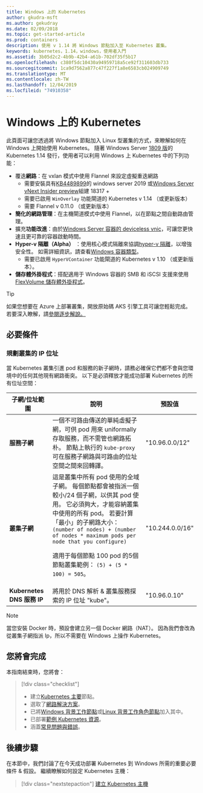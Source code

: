 ```yaml
---
title: Windows 上的 Kubernetes
author: gkudra-msft
ms.author: gekudray
ms.date: 02/09/2018
ms.topic: get-started-article
ms.prod: containers
description: 使用 v 1.14 將 Windows 節點加入至 Kubernetes 叢集。
keywords: kubernetes，1.14，windows，使用者入門
ms.assetid: 3b05d2c2-4b9b-42b4-a61b-702df35f5b17
ms.openlocfilehash: c380f5dc10430a94959718a5ce92f311603db733
ms.sourcegitcommit: 1ca9d7562a877c47f227f1a8e6583cb024909749
ms.translationtype: MT
ms.contentlocale: zh-TW
ms.lasthandoff: 12/04/2019
ms.locfileid: "74910358"
---
```

# <a name="kubernetes-on-windows"></a>Windows 上的 Kubernetes

此頁面可讓您透過將 Windows 節點加入 Linux 型叢集的方式，來瞭解如何在 Windows 上開始使用 Kubernetes。 隨著 Windows Server [1809 版](https://docs.microsoft.com/windows-server/get-started/whats-new-in-windows-server-1809#container-networking-with-kubernetes)的 Kubernetes 1.14 發行，使用者可以利用 Windows 上 Kubernetes 中的下列功能：

- 覆迭**網路**：在 vxlan 模式中使用 Flannel 來設定虛擬重迭網路
    - 需要安裝具有[KB4489899](https://support.microsoft.com/help/4489899)的 windows server 2019 或[Windows Server vNext Insider preview](https://blogs.windows.com/windowsexperience/tag/windows-insider-program/)組建 18317 +
    - 需要已啟用 `WinOverlay` 功能閘道的 Kubernetes v 1.14 （或更新版本）
    - 需要 Flannel v 0.11.0 （或更新版本）
- **簡化的網路管理**：在主機閘道模式中使用 Flannel，以在節點之間自動路由管理。
- 擴充**功能改進**：由於[Windows Server 容器的 deviceless vnic](https://techcommunity.microsoft.com/t5/Networking-Blog/Network-start-up-and-performance-improvements-in-Windows-10/ba-p/339716)，可讓您更快速且更可靠的容器啟動時間。
- **Hyper-v 隔離（Alpha）** ：使用核心模式隔離來協調[hyper-v 隔離](https://kubernetes.io/docs/getting-started-guides/windows/#hyper-v-containers)，以增強安全性。 如需詳細資訊，請查看[Windows 容器類型](https://docs.microsoft.com/virtualization/windowscontainers/about/#windows-container-types)。
    - 需要已啟用 `HyperVContainer` 功能閘道的 Kubernetes v 1.10 （或更新版本）。
- **儲存體外掛程式**：搭配適用于 Windows 容器的 SMB 和 iSCSI 支援來使用[FlexVolume 儲存體外掛程式](https://github.com/Microsoft/K8s-Storage-Plugins)。

>[!TIP]
>如果您想要在 Azure 上部署叢集，開放原始碼 AKS 引擎工具可讓您輕鬆完成。 若要深入瞭解，請[參閱逐步解說。](https://github.com/Azure/aks-engine/blob/master/docs/topics/windows.md)

## <a name="prerequisites"></a>必要條件

### <a name="plan-ip-addressing-for-your-cluster"></a>規劃叢集的 IP 位址

<a name="definitions"></a>當 Kubernetes 叢集引進 pod 和服務的新子網時，請務必確保它們都不會與您環境中的任何其他現有網路衝突。 以下是必須釋放才能成功部署 Kubernetes 的所有位址空間：

| 子網/位址範圍 | 說明 | 預設值 |
| --------- | ------------- | ------------- |
| <a name="service-subnet-def"></a>**服務子網** | 一個不可路由傳送的單純虛擬子網，可供 pod 用來 uniformally 存取服務，而不需管也網路拓朴。 節點上執行的 `kube-proxy` 可在服務子網路與可路由的位址空間之間來回轉譯。 | "10.96.0.0/12" |
| <a name="cluster-subnet-def"></a>**叢集子網** |  這是叢集中所有 pod 使用的全域子網。 每個節點都會被指派一個較小/24 個子網，以供其 pod 使用。 它必須夠大，才能容納叢集中使用的所有 pod。 若要計算「最小」的子網路大小：`(number of nodes) + (number of nodes * maximum pods per node that you configure)` <p/>適用于每個節點 100 pod 的5個節點叢集範例： `(5) + (5 *  100) = 505`。  | "10.244.0.0/16" |
| **Kubernetes DNS 服務 IP** | 將用於 DNS 解析 & 叢集服務探索的 IP 位址 "kube"。 | "10.96.0.10" |

> [!NOTE]
> 當您安裝 Docker 時，預設會建立另一個 Docker 網路（NAT）。 因為我們會改為從叢集子網指派 Ip，所以不需要在 Windows 上操作 Kubernetes。

## <a name="what-you-will-accomplish"></a>您將會完成

本指南結束時，您將會：

> [!div class="checklist"]
> * 建立[Kubernetes 主要](./creating-a-linux-master.md)節點。  
> * 選取了[網路解決方案](./network-topologies.md)。  
> * 已將[Windows 背景工作節點](./joining-windows-workers.md)或[Linux 背景工作角色節點](./joining-linux-workers.md)加入其中。  
> * 已部署[範例 Kubernetes 資源](./deploying-resources.md)。  
> * 涵蓋[常見問題與錯誤](./common-problems.md)。

## <a name="next-steps"></a>後續步驟

在本節中，我們討論了在今天成功部署 Kubernetes 到 Windows 所需的重要必要條件 & 假設。 繼續瞭解如何設定 Kubernetes 主機：

>[!div class="nextstepaction"]
>[建立 Kubernetes 主機](./creating-a-linux-master.md)